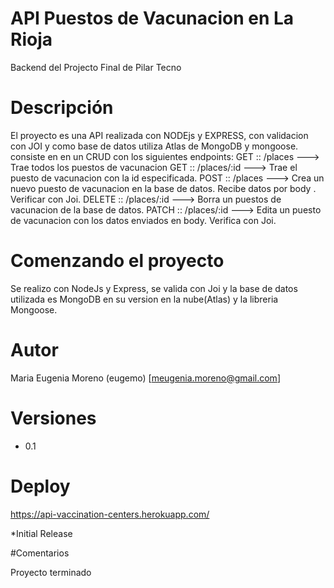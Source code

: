# API Puestos de Vacunacion en La Rioja
Backend del Projecto Final de Pilar Tecno

# Descripción

El proyecto es una API realizada con NODEjs y EXPRESS, con validacion con JOI y como base de datos utiliza Atlas de MongoDB y mongoose.
consiste en en un CRUD con los siguientes endpoints:
GET :: /places ---> Trae todos los puestos de vacunacion
GET :: /places/:id ---> Trae el puesto de vacunacion con la id especificada.
POST :: /places ---> Crea un nuevo puesto de vacunacion en la base de datos. Recibe datos por body . Verificar con Joi.
DELETE :: /places/:id ---> Borra un puestos de vacunacion de la base de datos.
PATCH :: /places/:id  ---> Edita un puesto de vacunacion con los datos enviados en body. Verifica con Joi.

# Comenzando el proyecto
Se realizo con NodeJs y Express, se valida con Joi y la base de datos utilizada es MongoDB en su version en la nube(Atlas) y la libreria Mongoose.

# Autor
Maria Eugenia Moreno (eugemo)
[meugenia.moreno@gmail.com]

# Versiones
* 0.1

# Deploy  
https://api-vaccination-centers.herokuapp.com/

*Initial Release

#Comentarios

Proyecto terminado

